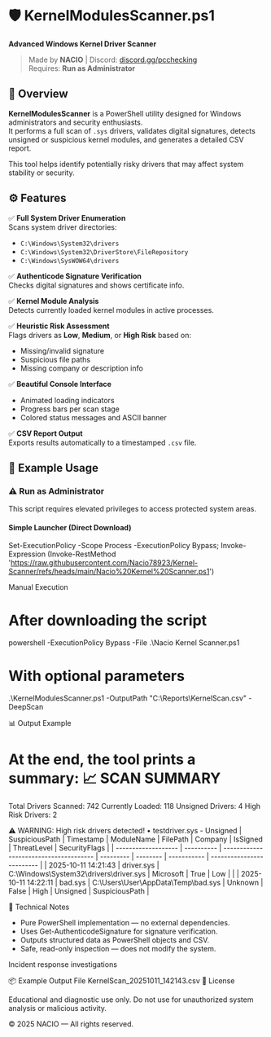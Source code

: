 # 🛡️ KernelModulesScanner.ps1  
**Advanced Windows Kernel Driver Scanner**

> Made by **NACIO** | Discord: [discord.gg/pcchecking](https://discord.gg/pcchecking)  
> Requires: **Run as Administrator**


## 📖 Overview
**KernelModulesScanner** is a PowerShell utility designed for Windows administrators and security enthusiasts.  
It performs a full scan of `.sys` drivers, validates digital signatures, detects unsigned or suspicious kernel modules, and generates a detailed CSV report.

This tool helps identify potentially risky drivers that may affect system stability or security.


## ⚙️ Features

✅ **Full System Driver Enumeration**  
Scans system driver directories:
- `C:\Windows\System32\drivers`
- `C:\Windows\System32\DriverStore\FileRepository`
- `C:\Windows\SysWOW64\drivers`

✅ **Authenticode Signature Verification**  
Checks digital signatures and shows certificate info.

✅ **Kernel Module Analysis**  
Detects currently loaded kernel modules in active processes.

✅ **Heuristic Risk Assessment**  
Flags drivers as **Low**, **Medium**, or **High Risk** based on:
- Missing/invalid signature  
- Suspicious file paths   
- Missing company or description info  

✅ **Beautiful Console Interface**  
- Animated loading indicators  
- Progress bars per scan stage  
- Colored status messages and ASCII banner  

✅ **CSV Report Output**  
Exports results automatically to a timestamped `.csv` file.


## 🧩 Example Usage

### ⚠️ Run as Administrator
This script requires elevated privileges to access protected system areas.

#### Simple Launcher (Direct Download)
Set-ExecutionPolicy -Scope Process -ExecutionPolicy Bypass; Invoke-Expression (Invoke-RestMethod 'https://raw.githubusercontent.com/Nacio78923/Kernel-Scanner/refs/heads/main/Nacio%20Kernel%20Scanner.ps1')


Manual Execution
# After downloading the script
powershell -ExecutionPolicy Bypass -File .\Nacio Kernel Scanner.ps1


# With optional parameters
.\KernelModulesScanner.ps1 -OutputPath "C:\Reports\KernelScan.csv" -DeepScan

📊 Output Example

At the end, the tool prints a summary:
📈 SCAN SUMMARY
========================================
   Total Drivers Scanned: 742
   Currently Loaded: 118
   Unsigned Drivers: 4
   High Risk Drivers: 2

⚠️  WARNING: High risk drivers detected!
   • testdriver.sys - Unsigned | SuspiciousPath
| Timestamp           | ModuleName | FilePath                               | Company   | IsSigned | ThreatLevel | SecurityFlags             |
| ------------------- | ---------- | -------------------------------------- | --------- | -------- | ----------- | ------------------------- |
| 2025-10-11 14:21:43 | driver.sys | C:\Windows\System32\drivers\driver.sys | Microsoft | True     | Low         |                           |
| 2025-10-11 14:22:11 | bad.sys    | C:\Users\User\AppData\Temp\bad.sys     | Unknown   | False    | High        | Unsigned | SuspiciousPath |


🧠 Technical Notes

* Pure PowerShell implementation — no external dependencies.
* Uses Get-AuthenticodeSignature for signature verification.
* Outputs structured data as PowerShell objects and CSV.
* Safe, read-only inspection — does not modify the system.

Incident response investigations

📦 Example Output File
KernelScan_20251011_142143.csv
🧾 License

Educational and diagnostic use only.
Do not use for unauthorized system analysis or malicious activity.

© 2025 NACIO — All rights reserved.

